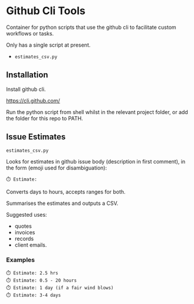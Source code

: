 # Github Cli Tools

Container for python scripts that use the github cli to facilitate custom
workflows or tasks.

Only has a single script at present.

- `estimates_csv.py`

## Installation

Install github cli.

https://cli.github.com/

Run the python script from shell whilst in the relevant project folder, or add
the folder for this repo to PATH.

## Issue Estimates

`estimates_csv.py`

Looks for estimates in github issue body (description in first comment), in the
form (emoji used for disambiguation):

```
⏱️ Estimate:
```

Converts days to hours, accepts ranges for both.

Summarises the estimates and outputs a CSV.

Suggested uses:

- quotes
- invoices
- records
- client emails.

### Examples

```
⏱️ Estimate: 2.5 hrs
⏱️ Estimate: 0.5 - 20 hours
⏱️ Estimate: 1 day (if a fair wind blows)
⏱️ Estimate: 3-4 days
```
